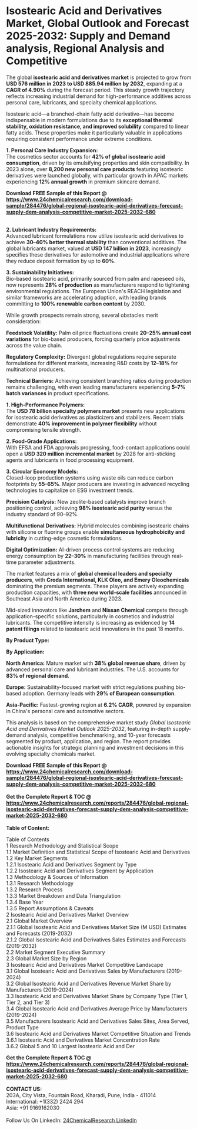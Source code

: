 <h1>Isostearic Acid and Derivatives Market, Global Outlook and Forecast 2025-2032: Supply and Demand analysis, Regional Analysis and Competitive</h1><p>The global <strong>isostearic acid and derivatives market</strong> is projected to grow from <strong>USD 576 million in 2023 to USD 885.94 million by 2032</strong>, expanding at a <strong>CAGR of 4.90%</strong> during the forecast period. This steady growth trajectory reflects increasing industrial demand for high-performance additives across personal care, lubricants, and specialty chemical applications.</p><p>Isostearic acid—a branched-chain fatty acid derivative—has become indispensable in modern formulations due to its <strong>exceptional thermal stability, oxidation resistance, and improved solubility</strong> compared to linear fatty acids. These properties make it particularly valuable in applications requiring consistent performance under extreme conditions.</p><p><strong>1. Personal Care Industry Expansion:</strong><br>
The cosmetics sector accounts for <strong>42% of global isostearic acid consumption</strong>, driven by its emulsifying properties and skin compatibility. In 2023 alone, over <strong>8,200 new personal care products</strong> featuring isostearic derivatives were launched globally, with particular growth in APAC markets experiencing <strong>12% annual growth</strong> in premium skincare demand.</p><div><b>Download FREE Sample of this Report @ 
            <a href="https://www.24chemicalresearch.com/download-sample/284476/global-regional-isostearic-acid-derivatives-forecast-supply-dem-analysis-competitive-market-2025-2032-680">
            https://www.24chemicalresearch.com/download-sample/284476/global-regional-isostearic-acid-derivatives-forecast-supply-dem-analysis-competitive-market-2025-2032-680</a></b></div><br><p><strong>2. Lubricant Industry Requirements:</strong><br>
Advanced lubricant formulations now utilize isostearic acid derivatives to achieve <strong>30–40% better thermal stability</strong> than conventional additives. The global lubricants market, valued at <strong>USD 147 billion in 2023</strong>, increasingly specifies these derivatives for automotive and industrial applications where they reduce deposit formation by up to <strong>60%</strong>.</p><p><strong>3. Sustainability Initiatives:</strong><br>
Bio-based isostearic acid, primarily sourced from palm and rapeseed oils, now represents <strong>28% of production</strong> as manufacturers respond to tightening environmental regulations. The European Union's REACH legislation and similar frameworks are accelerating adoption, with leading brands committing to <strong>100% renewable carbon content</strong> by 2030.</p><p>While growth prospects remain strong, several obstacles merit consideration:</p><p><strong>Feedstock Volatility:</strong> Palm oil price fluctuations create <strong>20–25% annual cost variations</strong> for bio-based producers, forcing quarterly price adjustments across the value chain.</p><p><strong>Regulatory Complexity:</strong> Divergent global regulations require separate formulations for different markets, increasing R&amp;D costs by <strong>12–18%</strong> for multinational producers.</p><p><strong>Technical Barriers:</strong> Achieving consistent branching ratios during production remains challenging, with even leading manufacturers experiencing <strong>5–7% batch variances</strong> in product specifications.</p><p><strong>1. High-Performance Polymers:</strong><br>
The <strong>USD 78 billion specialty polymers market</strong> presents new applications for isostearic acid derivatives as plasticizers and stabilizers. Recent trials demonstrate <strong>40% improvement in polymer flexibility</strong> without compromising tensile strength.</p><p><strong>2. Food-Grade Applications:</strong><br>
With EFSA and FDA approvals progressing, food-contact applications could open a <strong>USD 320 million incremental market</strong> by 2028 for anti-sticking agents and lubricants in food processing equipment.</p><p><strong>3. Circular Economy Models:</strong><br>
Closed-loop production systems using waste oils can reduce carbon footprints by <strong>55–65%</strong>. Major producers are investing in advanced recycling technologies to capitalize on ESG investment trends.</p><p><strong>Precision Catalysis:</strong> New zeolite-based catalysts improve branch positioning control, achieving <strong>98% isostearic acid purity</strong> versus the industry standard of 90–92%.</p><p><strong>Multifunctional Derivatives:</strong> Hybrid molecules combining isostearic chains with silicone or fluorine groups enable <strong>simultaneous hydrophobicity and lubricity</strong> in cutting-edge cosmetic formulations.</p><p><strong>Digital Optimization:</strong> AI-driven process control systems are reducing energy consumption by <strong>22–30%</strong> in manufacturing facilities through real-time parameter adjustments.</p><p>The market features a mix of <strong>global chemical leaders and specialty producers</strong>, with <strong>Croda International, KLK Oleo, and Emery Oleochemicals</strong> dominating the premium segments. These players are actively expanding production capacities, with <strong>three new world-scale facilities</strong> announced in Southeast Asia and North America during 2023.</p><p>Mid-sized innovators like <strong>Jarchem</strong> and <strong>Nissan Chemical</strong> compete through application-specific solutions, particularly in cosmetics and industrial lubricants. The competitive intensity is increasing as evidenced by <strong>14 patent filings</strong> related to isostearic acid innovations in the past 18 months.</p><p><strong>By Product Type:</strong></p><p><strong>By Application:</strong></p><p><strong>North America:</strong> Mature market with <strong>38% global revenue share</strong>, driven by advanced personal care and lubricant industries. The U.S. accounts for <strong>83% of regional demand</strong>.</p><p><strong>Europe:</strong> Sustainability-focused market with strict regulations pushing bio-based adoption. Germany leads with <strong>29% of European consumption</strong>.</p><p><strong>Asia-Pacific:</strong> Fastest-growing region at <strong>6.2% CAGR</strong>, powered by expansion in China's personal care and automotive sectors.</p><p>This analysis is based on the comprehensive market study <em>Global Isostearic Acid and Derivatives Market Outlook 2025-2032</em>, featuring in-depth supply-demand analysis, competitive benchmarking, and 10-year forecasts segmented by product, application, and region. The report provides actionable insights for strategic planning and investment decisions in this evolving specialty chemicals market.</p><div><b>Download FREE Sample of this Report @ 
            <a href="https://www.24chemicalresearch.com/download-sample/284476/global-regional-isostearic-acid-derivatives-forecast-supply-dem-analysis-competitive-market-2025-2032-680">
            https://www.24chemicalresearch.com/download-sample/284476/global-regional-isostearic-acid-derivatives-forecast-supply-dem-analysis-competitive-market-2025-2032-680</a></b></div><br><div><b>Get the Complete Report & TOC @ 
            <a href="https://www.24chemicalresearch.com/reports/284476/global-regional-isostearic-acid-derivatives-forecast-supply-dem-analysis-competitive-market-2025-2032-680">
            https://www.24chemicalresearch.com/reports/284476/global-regional-isostearic-acid-derivatives-forecast-supply-dem-analysis-competitive-market-2025-2032-680</a></b></div><br>
            <b>Table of Content:</b><p>Table of Contents<br />
1 Research Methodology and Statistical Scope<br />
1.1 Market Definition and Statistical Scope of Isostearic Acid and Derivatives<br />
1.2 Key Market Segments<br />
1.2.1 Isostearic Acid and Derivatives Segment by Type<br />
1.2.2 Isostearic Acid and Derivatives Segment by Application<br />
1.3 Methodology & Sources of Information<br />
1.3.1 Research Methodology<br />
1.3.2 Research Process<br />
1.3.3 Market Breakdown and Data Triangulation<br />
1.3.4 Base Year<br />
1.3.5 Report Assumptions & Caveats<br />
2 Isostearic Acid and Derivatives Market Overview<br />
2.1 Global Market Overview<br />
2.1.1 Global Isostearic Acid and Derivatives Market Size (M USD) Estimates and Forecasts (2019-2032)<br />
2.1.2 Global Isostearic Acid and Derivatives Sales Estimates and Forecasts (2019-2032)<br />
2.2 Market Segment Executive Summary<br />
2.3 Global Market Size by Region<br />
3 Isostearic Acid and Derivatives Market Competitive Landscape<br />
3.1 Global Isostearic Acid and Derivatives Sales by Manufacturers (2019-2024)<br />
3.2 Global Isostearic Acid and Derivatives Revenue Market Share by Manufacturers (2019-2024)<br />
3.3 Isostearic Acid and Derivatives Market Share by Company Type (Tier 1, Tier 2, and Tier 3)<br />
3.4 Global Isostearic Acid and Derivatives Average Price by Manufacturers (2019-2024)<br />
3.5 Manufacturers Isostearic Acid and Derivatives Sales Sites, Area Served, Product Type<br />
3.6 Isostearic Acid and Derivatives Market Competitive Situation and Trends<br />
3.6.1 Isostearic Acid and Derivatives Market Concentration Rate<br />
3.6.2 Global 5 and 10 Largest Isostearic Acid and Der</p><div><b>Get the Complete Report & TOC @ 
            <a href="https://www.24chemicalresearch.com/reports/284476/global-regional-isostearic-acid-derivatives-forecast-supply-dem-analysis-competitive-market-2025-2032-680">
            https://www.24chemicalresearch.com/reports/284476/global-regional-isostearic-acid-derivatives-forecast-supply-dem-analysis-competitive-market-2025-2032-680</a></b></div><br><b>CONTACT US:</b><br>
            203A, City Vista, Fountain Road, Kharadi, Pune, India - 411014<br>
            International: +1(332) 2424 294<br>
            Asia: +91 9169162030 <br><br>
            Follow Us On LinkedIn: <a href="https://www.linkedin.com/company/24chemicalresearch/">24ChemicalResearch LinkedIn</a>